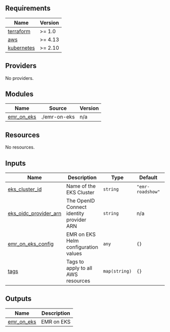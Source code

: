 <!-- BEGINNING OF PRE-COMMIT-TERRAFORM DOCS HOOK -->
## Requirements

| Name | Version |
|------|---------|
| <a name="requirement_terraform"></a> [terraform](#requirement\_terraform) | >= 1.0 |
| <a name="requirement_aws"></a> [aws](#requirement\_aws) | >= 4.13 |
| <a name="requirement_kubernetes"></a> [kubernetes](#requirement\_kubernetes) | >= 2.10 |

## Providers

No providers.

## Modules

| Name | Source | Version |
|------|--------|---------|
| <a name="module_emr_on_eks"></a> [emr\_on\_eks](#module\_emr\_on\_eks) | ./emr-on-eks | n/a |

## Resources

No resources.

## Inputs

| Name | Description | Type | Default | Required |
|------|-------------|------|---------|:--------:|
| <a name="input_eks_cluster_id"></a> [eks\_cluster\_id](#input\_eks\_cluster\_id) | Name of the EKS Cluster | `string` | `"emr-roadshow"` | no |
| <a name="input_eks_oidc_provider_arn"></a> [eks\_oidc\_provider\_arn](#input\_eks\_oidc\_provider\_arn) | The OpenID Connect identity provider ARN | `string` | n/a | yes |
| <a name="input_emr_on_eks_config"></a> [emr\_on\_eks\_config](#input\_emr\_on\_eks\_config) | EMR on EKS Helm configuration values | `any` | `{}` | no |
| <a name="input_tags"></a> [tags](#input\_tags) | Tags to apply to all AWS resources | `map(string)` | `{}` | no |

## Outputs

| Name | Description |
|------|-------------|
| <a name="output_emr_on_eks"></a> [emr\_on\_eks](#output\_emr\_on\_eks) | EMR on EKS |
<!-- END OF PRE-COMMIT-TERRAFORM DOCS HOOK -->
